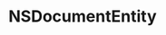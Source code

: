 ﻿---
uid: crmscript_ref_NSDocumentEntity
title: NSDocumentEntity
intellisense: Void.NSDocumentEntity
keywords: NSDocumentEntity
so.topic: reference
---
